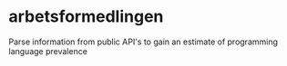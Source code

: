 # arbetsformedlingen
Parse information from public API's to gain an estimate of programming language prevalence
